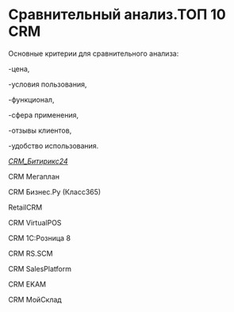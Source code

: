 # Сравнительный анализ.ТОП 10 CRM
Основные критерии для сравнительного анализа:

-цена,

-условия пользования,

-функционал,

-сфера применения,

-отзывы клиентов,

-удобство использования.

[*CRM_Битирикс24*](CRM1.md)


CRM Мегаплан


CRM Бизнес.Ру (Класс365)


RetailCRM


CRM VirtualPOS


CRM 1С:Розница 8


CRM RS.SCM


CRM SalesPlatform


CRM EKAM


CRM МойСклад

